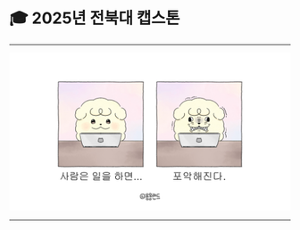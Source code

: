 # 🎓 2025년 전북대 캡스톤

---
![배너](https://raw.githubusercontent.com/JBNUCapstone-2025/.github/main/profile/banner.jpeg)


---
